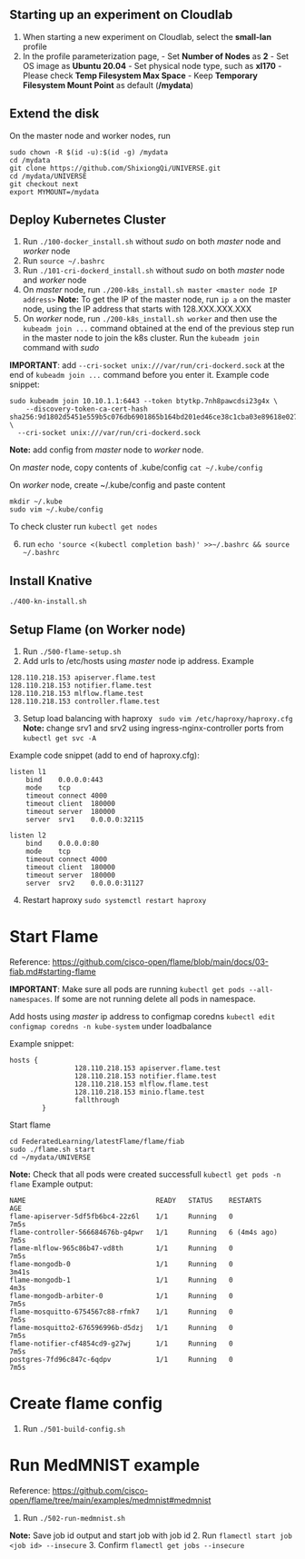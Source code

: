## Starting up an experiment on Cloudlab
1. When starting a new experiment on Cloudlab, select the **small-lan** profile
2. In the profile parameterization page, 
        - Set **Number of Nodes** as **2**
        - Set OS image as **Ubuntu 20.04**
        - Set physical node type, such as **xl170**
        - Please check **Temp Filesystem Max Space**
        - Keep **Temporary Filesystem Mount Point** as default (**/mydata**)

## Extend the disk
On the master node and worker nodes, run
```
sudo chown -R $(id -u):$(id -g) /mydata
cd /mydata
git clone https://github.com/ShixiongQi/UNIVERSE.git
cd /mydata/UNIVERSE
git checkout next
export MYMOUNT=/mydata
```

## Deploy Kubernetes Cluster
1. Run `./100-docker_install.sh` without *sudo* on both *master* node and *worker* node
2. Run `source ~/.bashrc`
3. Run `./101-cri-dockerd_install.sh` without *sudo* on both *master* node and *worker* node
4. On *master* node, run `./200-k8s_install.sh master <master node IP address>`
**Note:** To get the IP of the master node, run `ip a` on the master node, using the IP address that starts with 128.XXX.XXX.XXX
5. On *worker* node, run `./200-k8s_install.sh worker` and then use the `kubeadm join ...` command obtained at the end of the previous step run in the master node to join the k8s cluster. Run the `kubeadm join` command with *sudo*

**IMPORTANT**: add `--cri-socket unix:///var/run/cri-dockerd.sock` at the end of `kubeadm join ...` command before you enter it. Example code snippet:
```
sudo kubeadm join 10.10.1.1:6443 --token btytkp.7nh8pawcdsi23g4x \
	--discovery-token-ca-cert-hash sha256:9d1802d5451e559b5c076db6901865b164bd201ed46ce38c1cba03e89618e027 \
  --cri-socket unix:///var/run/cri-dockerd.sock
```
**Note:** add config from *master* node to *worker* node.

On *master* node, copy contents of .kube/config `cat ~/.kube/config`

On *worker* node, create ~/.kube/config and paste content 
```
mkdir ~/.kube
sudo vim ~/.kube/config
```
To check cluster run `kubectl get nodes`

6. run `echo 'source <(kubectl completion bash)' >>~/.bashrc && source ~/.bashrc`

## Install Knative
```
./400-kn-install.sh
```

## Setup Flame (on Worker node)
1. Run `./500-flame-setup.sh`
2. Add urls to /etc/hosts using *master* node ip address.
Example
```
128.110.218.153	apiserver.flame.test
128.110.218.153	notifier.flame.test
128.110.218.153	mlflow.flame.test
128.110.218.153	controller.flame.test
```
3. Setup load balancing with haproxy ` sudo vim /etc/haproxy/haproxy.cfg`
**Note:** change srv1 and srv2 using ingress-nginx-controller ports from `kubectl get svc -A` 

Example code snippet (add to end of haproxy.cfg):
```
listen l1
	bind	0.0.0.0:443
	mode	tcp
	timeout	connect	4000
	timeout	client	180000
	timeout	server	180000
	server	srv1	0.0.0.0:32115

listen l2
	bind	0.0.0.0:80
	mode	tcp
	timeout	connect	4000
	timeout	client	180000
	timeout	server	180000
	server	srv2	0.0.0.0:31127
```
4. Restart haproxy `sudo systemctl restart haproxy`

# Start Flame
Reference: https://github.com/cisco-open/flame/blob/main/docs/03-fiab.md#starting-flame 

**IMPORTANT**: Make sure all pods are running `kubectl get pods --all-namespaces`. If some are not running delete all pods in namespace.

Add hosts using *master* ip address to configmap coredns `kubectl edit configmap coredns -n kube-system` under loadbalance

Example snippet:
```
hosts {
                128.110.218.153 apiserver.flame.test
                128.110.218.153 notifier.flame.test
                128.110.218.153 mlflow.flame.test
                128.110.218.153 minio.flame.test
                fallthrough
        }
```

Start flame
```
cd FederatedLearning/latestFlame/flame/fiab
sudo ./flame.sh start
cd ~/mydata/UNIVERSE
```
**Note:** Check that all pods were created successfull `kubectl get pods -n flame`
Example output:
```
NAME                                READY   STATUS    RESTARTS       AGE
flame-apiserver-5df5fb6bc4-22z6l    1/1     Running   0              7m5s
flame-controller-566684676b-g4pwr   1/1     Running   6 (4m4s ago)   7m5s
flame-mlflow-965c86b47-vd8th        1/1     Running   0              7m5s
flame-mongodb-0                     1/1     Running   0              3m41s
flame-mongodb-1                     1/1     Running   0              4m3s
flame-mongodb-arbiter-0             1/1     Running   0              7m5s
flame-mosquitto-6754567c88-rfmk7    1/1     Running   0              7m5s
flame-mosquitto2-676596996b-d5dzj   1/1     Running   0              7m5s
flame-notifier-cf4854cd9-g27wj      1/1     Running   0              7m5s
postgres-7fd96c847c-6qdpv           1/1     Running   0              7m5s
```
# Create flame config
1. Run `./501-build-config.sh`
# Run MedMNIST example
Reference: https://github.com/cisco-open/flame/tree/main/examples/medmnist#medmnist
1. Run `./502-run-medmnist.sh`

**Note:** Save job id output and start job with job id
2. Run `flamectl start job <job id> --insecure`
3. Confirm `flamectl get jobs --insecure` 

